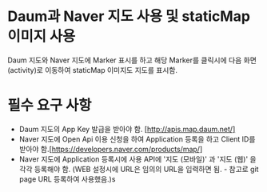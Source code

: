 # **Daum과 Naver 지도 사용 및 staticMap 이미지 사용**

Daum 지도와 Naver 지도에 Marker 표시를 하고 해당 Marker를 클릭시에 다음 화면(activity)로 이동하여 staticMap 이미지도 지도를 표시함.

필수 요구 사항
==
- Daum 지도의 App Key 발급을 받아야 함. [http://apis.map.daum.net/]
- Naver 지도에 Open Api 이용 신청을 하여 Application 등록을 하고 Client ID를 받아야 함.[https://developers.naver.com/products/map/]
- Naver 지도에 Application 등록시에 사용 API에 '지도 (모바일)' 과 '지도 (웹)' 을 각각 등록해야 함. (WEB 설정시에 URL은 임의의 URL을 입력하면 됨. - 참고로 git page URL 등록하여 사용했음.)s

